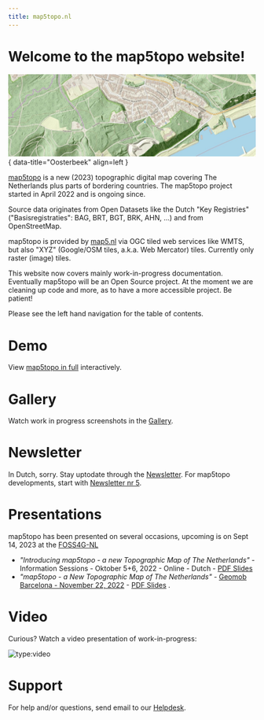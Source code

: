 ```yaml
---
title: map5topo.nl
---
```


# Welcome to the map5topo website!

![map5topo](assets/images/map5topo-oosterbeek.jpg){ data-title="Oosterbeek" align=left }

[map5topo](https://map5topo.nl) is a new (2023) topographic digital map covering The Netherlands plus
parts of bordering countries. The map5topo project started in April 2022 and is ongoing since.

Source data originates from Open Datasets like the Dutch "Key Registries" ("Basisregistraties": BAG, BRT, BGT, BRK, AHN, ...) 
and from OpenStreetMap.
               
map5topo is provided by [map5.nl](https:///map5.nl)
via OGC tiled web services like WMTS, but also "XYZ" (Google/OSM tiles, a.k.a. Web Mercator) tiles. Currently only raster (image) tiles.

This website now covers mainly work-in-progress documentation. Eventually map5topo will be an Open Source project.
At the moment we are cleaning up code and more, as to have a more accessible project. Be patient!

Please see the left hand navigation for the table of contents.

# Demo

View [map5topo in full](https://app.map5.nl/map5topo/full/) interactively.

# Gallery

Watch work in progress screenshots in the [Gallery](gallery/index.md).

# Newsletter

In Dutch, sorry.
Stay uptodate through the [Newsletter](https://us10.campaign-archive.com/home/?u=dc76804d91aeb81849bd5071c&id=53b2ade233).
For map5topo developments, start with [Newsletter nr 5](https://us10.campaign-archive.com/?u=dc76804d91aeb81849bd5071c&id=60a3514e90).

# Presentations

map5topo has been presented on several occasions, upcoming is on Sept 14, 2023 at the [FOSS4G-NL](https://foss4g.nl)

* *"Introducing map5topo - a new Topographic Map of The Netherlands"* - Information Sessions - Oktober 5+6, 2022 - Online - Dutch - [PDF Slides](https://files.justobjects.nl/presentation/map5topo-2022/221005-info-session.pdf)
* *"map5topo - a New Topographic Map of The Netherlands"* - [Geomob Barcelona - November 22, 2022](https://thegeomob.com/post/nov-22nd-2022-geomobbcn-details) - [PDF Slides](https://files.justobjects.nl/presentation/geomob-bcn-2022/map5topo.pdf) .

# Video

Curious? Watch a video presentation of work-in-progress:

![type:video](https://www.youtube.com/embed/S_Sp7dRDbW0)

# Support

For help and/or questions, send email to our [Helpdesk](mailto:support@map5.nl).
